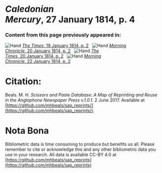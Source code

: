 # *Caledonian Mercury*, 27 January 1814, p. 4  
  
### Content from this page previously appeared in:  
![Hand](http://scissorsandpaste.net/wp-content/uploads/2017/06/smallhandpointer.png) [*The Times*, 19 January 1814, p. 2](https://mhbeals.github.io/sap_html/The-Times/The-Times-19-January-1814-p-2)  
![Hand](http://scissorsandpaste.net/wp-content/uploads/2017/06/smallhandpointer.png) [*Morning Chronicle*, 20 January 1814, p. 2](https://mhbeals.github.io/sap_html/Morning-Chronicle/Morning-Chronicle-20-January-1814-p-2)  
![Hand](http://scissorsandpaste.net/wp-content/uploads/2017/06/smallhandpointer.png) [*The Times*, 20 January 1814, p. 2](https://mhbeals.github.io/sap_html/The-Times/The-Times-20-January-1814-p-2)  
![Hand](http://scissorsandpaste.net/wp-content/uploads/2017/06/smallhandpointer.png) [*Morning Chronicle*, 22 January 1814, p. 2](https://mhbeals.github.io/sap_html/Morning-Chronicle/Morning-Chronicle-22-January-1814-p-2)  


# Citation: 

Beals. M. H. *Scissors and Paste Database: A Map of Reprinting and Reuse in the Anglophone Newspaper Press v.1.0.1.* 2 June 2017. Available at [https://github.com/mhbeals/sap_reprints/](https://github.com/mhbeals/sap_reprints/). 

# Nota Bona

Bibliometric data is time consuming to produce but benefits us all. Please remember to cite or acknowledge this and any other bibliometric data you use in your research. All data is available CC-BY 4.0 at [https://github.com/mhbeals/sap_reprints](https://github.com/mhbeals/sap_reprints)